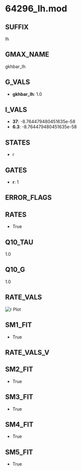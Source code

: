 # 64296_Ih.mod

## SUFFIX

Ih

## GMAX_NAME

gkhbar_Ih

## G_VALS

- **gkhbar_Ih**: 1.0

## I_VALS

- **37**: -8.764479480451635e-58
- **6.3**: -8.764479480451635e-58

## STATES

- r

## GATES

- **r**: 1

## ERROR_FLAGS


## RATES

- True

## Q10_TAU

1.0

## Q10_G

1.0

## RATE_VALS

![r Plot](/Users/pbozelos/Dropbox/icg-Chai-Panos/supermodels/output_markdown_files/IH/64296_Ih.mod/images/r.png)

## SM1_FIT

- True

## RATE_VALS_V

## SM2_FIT

- True

## SM3_FIT

- True

## SM4_FIT

- True

## SM5_FIT

- True

